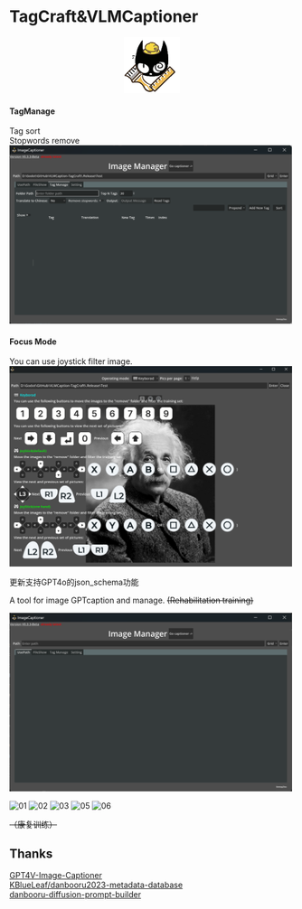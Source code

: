 # TagCraft&VLMCaptioner

<p align="center">
  <a href="https://github.com/SleeeepyZhou/VLMCaption-TagCraft">
    <img src="Resources/workcat.png" width="100" alt="TagCraft logo">
  </a>
</p>

#### TagManage
Tag sort  
Stopwords remove  
<img src=".ex\03.png" width="500">

#### Focus Mode
You can use joystick filter image.  
<img src=".ex\02.png" width="500">

更新支持GPT4o的json_schema功能  

A tool for image GPTcaption and manage.  ~~(Rehabilitation training)~~  

<img src=".ex\01.png" width="500">

![01](https://github.com/user-attachments/assets/2426167d-9b22-47ea-b2e4-2b3756ad61d7)
![02](https://github.com/user-attachments/assets/a39ff706-e6d7-49c2-8fb2-fecc6b0d2ab6)
![03](https://github.com/user-attachments/assets/b79798ce-102c-4418-9dd2-2b319d5ed763)
![05](https://github.com/user-attachments/assets/5df62905-382a-4a1a-8ba7-f9891a6ac879)
![06](https://github.com/user-attachments/assets/a24ddda5-486c-4430-9c4d-0e9f98fc7d60)

~~（康复训练）~~  

## Thanks  
[GPT4V-Image-Captioner](https://github.com/jiayev/GPT4V-Image-Captioner)  
[KBlueLeaf/danbooru2023-metadata-database](https://huggingface.co/datasets/KBlueLeaf/danbooru2023-metadata-database)  
[danbooru-diffusion-prompt-builder](https://github.com/wfjsw/danbooru-diffusion-prompt-builder)  
